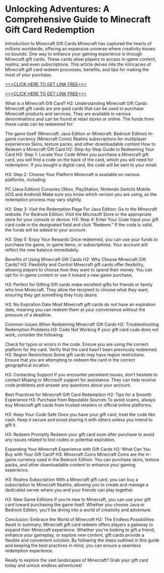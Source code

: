 # Unlocking Adventures: A Comprehensive Guide to Minecraft Gift Card Redemption
Introduction to Minecraft Gift Cards
Minecraft has captured the hearts of millions worldwide, offering an expansive universe where creativity knows no bounds. One way to enhance your gaming experience is through Minecraft gift cards. These cards allow players to access in-game content, realms, and even subscriptions. This article delves into the intricacies of Minecraft gift card redeem processes, benefits, and tips for making the most of your purchase.

[>>>CLICK HERE TO GET LINK FREE<<<](https://freesingup.online/allgiftcards/)

[>>>CLICK HERE TO GET LINK FREE<<<](https://freesingup.online/allgiftcards/)

What is a Minecraft Gift Card?
H2: Understanding Minecraft Gift Cards
Minecraft gift cards are pre-paid cards that can be used to purchase Minecraft products and services. They are available in various denominations and can be found at retail stores or online. The funds from these cards can be redeemed for:

The game itself (Minecraft: Java Edition or Minecraft: Bedrock Edition)
In-game currency (Minecraft Coins)
Realms subscriptions for multiplayer experiences
Skins, texture packs, and other downloadable content
How to Redeem a Minecraft Gift Card
H2: Step-by-Step Guide to Redeeming Your Card
H3: Step 1: Locate Your Code
When you purchase a Minecraft gift card, you will find a code on the back of the card, which you will need for redemption. If you bought a digital card, the code will be sent to your email.

H3: Step 2: Choose Your Platform
Minecraft is available on various platforms, including:

PC (Java Edition)
Consoles (Xbox, PlayStation, Nintendo Switch)
Mobile (iOS and Android)
Make sure you know which version you are using, as the redemption process may vary slightly.

H3: Step 3: Visit the Redemption Page
For Java Edition: Go to the Minecraft website.
For Bedrock Edition: Visit the Microsoft Store or the appropriate store for your console or device.
H3: Step 4: Enter Your Code
Input your gift card code in the designated field and click “Redeem.” If the code is valid, the funds will be added to your account.

H3: Step 5: Enjoy Your Rewards
Once redeemed, you can use your funds to purchase the game, in-game items, or subscriptions. Your account will reflect the new balance immediately.

Benefits of Using Minecraft Gift Cards
H2: Why Choose Minecraft Gift Cards?
H3: Flexibility and Control
Minecraft gift cards offer flexibility, allowing players to choose how they want to spend their money. You can opt for in-game content or use it toward a new game purchase.

H3: Perfect for Gifting
Gift cards make excellent gifts for friends or family who love Minecraft. They allow the recipient to choose what they want, ensuring they get something they truly desire.

H3: No Expiration Date
Most Minecraft gift cards do not have an expiration date, meaning you can redeem them at your convenience without the pressure of a deadline.

Common Issues When Redeeming Minecraft Gift Cards
H2: Troubleshooting Redemption Problems
H3: Code Not Working
If your gift card code does not work, consider the following:

Check for typos or errors in the code.
Ensure you are using the correct platform for the card.
Verify that the card hasn’t been previously redeemed.
H3: Region Restrictions
Some gift cards may have region restrictions. Ensure that you are attempting to redeem the card in the correct geographical location.

H3: Contacting Support
If you encounter persistent issues, don’t hesitate to contact Mojang or Microsoft support for assistance. They can help resolve code problems and answer any questions about your account.

Best Practices for Minecraft Gift Card Redemption
H2: Tips for a Smooth Experience
H3: Purchase from Reputable Sources
To avoid scams, always buy Minecraft gift cards from trusted retailers or official online platforms.

H3: Keep Your Code Safe
Once you have your gift card, treat the code like cash. Keep it secure and avoid sharing it with others unless you intend to gift it.

H3: Redeem Promptly
Redeem your gift card soon after purchase to avoid any issues related to lost codes or potential expiration.

Expanding Your Minecraft Experience with Gift Cards
H2: What Can You Buy with Your Gift Card?
H3: Minecraft Coins
Minecraft Coins are the in-game currency used in the Bedrock Edition. You can purchase skins, texture packs, and other downloadable content to enhance your gaming experience.

H3: Realms Subscription
With a Minecraft gift card, you can buy a subscription to Minecraft Realms, allowing you to create and manage a dedicated server where you and your friends can play together.

H3: New Game Editions
If you’re new to Minecraft, you can use your gift card toward purchasing the game itself. Whether you choose Java or Bedrock Edition, you’ll be diving into a world of creativity and adventure.

Conclusion: Embrace the World of Minecraft
H2: The Endless Possibilities Await
In summary, Minecraft gift card redeem offers players a gateway to expand their Minecraft experience. Whether you're looking to gift a friend, enhance your gameplay, or explore new content, gift cards provide a flexible and convenient solution. By following the steps outlined in this guide and keeping the best practices in mind, you can ensure a seamless redemption experience.

Ready to explore the vast landscapes of Minecraft? Grab your gift card today and unlock endless adventures!
